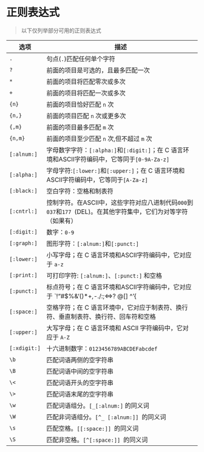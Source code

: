 # 正则表达式

> 以下仅列举部分可用的正则表达式

| 选项         | 描述                                                         |
| ------------ | ------------------------------------------------------------ |
| `.`          | 句点(`.`)匹配任何单个字符                                    |
| `?`          | 前面的项目是可选的，且最多匹配一次                           |
| `*`          | 前面的项目将匹配零次或多次                                   |
| `+`          | 前面的项目将匹配一次或多次                                   |
| `{n}`        | 前面的项目恰好匹配 `n` 次                                    |
| `{n,}`       | 前面的项目匹配 `n` 次或更多次                                |
| `{,m}`       | 前面的项目最多匹配 `m` 次                                    |
| `{n,m}`      | 前面的项目至少匹配 `n` 次,但不超过 `m` 次                    |
| `[:alnum:]`  | 字母数字字符：`[:alpha:]`和`[:digit:]`；在 C 语言环境和ASCII字符编码中，它等同于`[0-9A-Za-z]` |
| `[:alpha:]`  | 字母字符:`[:lower:]`和`[:upper:]`；在 C 语言环境和ASCII字符编码中，它等同于`[A-Za-z]` |
| `[:black:]`  | 空白字符：空格和制表符                                       |
| `[:cntrl:]`  | 控制字符。在ASCII中，这些字符对应八进制代码`000`到`037`和`177 `(DEL)。在其他字符集中，它们为对等字符（如果有） |
| `[:digit:]`  | 数字：`0-9`                                                  |
| `[:graph:]`  | 图形字符：`[:alnum:]`和`[:punct:]`                           |
| `[:lower:]`  | 小写字母；在 C 语言环境和ASCII字符编码中，它对应于 `a-z`     |
| `[:print:]`  | 可打印字符: `[:alnum:]`、`[:punct:]` 和空格                  |
| `[:punct:]`  | 标点符号；在 C 语言环境和ASCII字符编码中，它对应于 `!“#$%&‘()*+,-./:;<=>?  @[\] ^’{|} ~`。在其他字符集中，它们为对等字符（如果有） |
| `[:space:]`  | 空格字符；在 C 语言环境中，它对应于制表符、换行符、垂直制表符、换行符、回车符和空格 |
| `[:upper:]`  | 大写字母；在 C 语言环境和 ASCII 字符编码中，它对应于 `A-Z`   |
| `[:xdigit:]` | 十六进制数字：`0123456789ABCDEFabcdef`                       |
| `\b`         | 匹配词语两侧的空字符串                                       |
| `\B`         | 匹配词语中间的空字符串                                       |
| `\<`         | 匹配词语开头的空字符串                                       |
| `\>`         | 匹配词语末尾的空字符串                                       |
| `\w`         | 匹配词语组分。`[_[:alnum:]` 的同义词                         |
| `\W`         | 匹配非词语组分。`[^_ [:alnum:]] `的同义词                    |
| `\s`         | 匹配空格。`[[:space:]] `的同义词                             |
| `\S`         | 匹配非空格。`[^[:space:]] `的同义词                          |